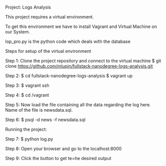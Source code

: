 Project: Logs Analysis

This project requires a virtual environment.

To get this environment we have to install Vagrant and Virtual Machine on our System.

lop_pro.py is the python code which deals with the database 

Steps for setup of the virtual environment

Step 1: Clone the project repository and connect to the virtual machine $ git clone https://github.com/mlupin/fullstack-nanodegree-logs-analysis.git

Step 2: $ cd fullstack-nanodegree-logs-analysis $ vagrant up

Step 3: $ vagrant ssh

Step 4: $ cd /vagrant

Step 5: Now load the file containing all the data regarding the log here. Name of the file is newsdata.sql.

Step 6: $ psql -d news -f newsdata.sql

Running the project:

Step 7: $ python log.py

Step 8: Open your browser and go to the localhost:8000

Step 9: Click the button to get te=he desired output
